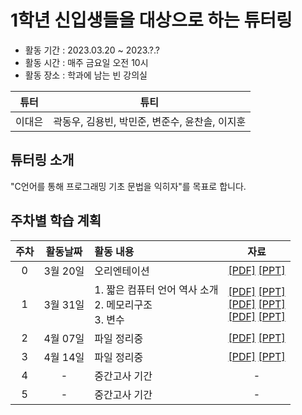 # 1학년 신입생들을 대상으로 하는 튜터링
* 활동 기간 : 2023.03.20 ~ 2023.?.?
* 활동 시간 : 매주 금요일 오전 10시
* 활동 장소 : 학과에 남는 빈 강의실

| 튜터 | 튜티 |
| ------ | :------: |
| 이대은 | 곽동우, 김용빈, 박민준, 변준수, 윤찬솔, 이지훈 |

## 튜터링 소개
"C언어를 통해 프로그래밍 기초 문법을 익히자"를 목표로 합니다.


## 주차별 학습 계획
| 주차 | 활동날짜 | 활동 내용 | 자료 |
| :------: | :------: | :------ | :------: |
| 0 | 3월 20일 | 오리엔테이션|[[PDF]](url) [[PPT]](url) |
| 1 | 3월 31일 |  1. 짧은 컴퓨터 언어 역사 소개</br>2. 메모리구조</br>3. 변수|[[PDF]](url) [[PPT]](url)</br>[[PDF]](url) [[PPT]](url)</br>[[PDF]](url) [[PPT]](url)|
| 2 | 4월 07일 | 파일 정리중 |[[PDF]](url) [[PPT]](url) |
| 3 | 4월 14일 | 파일 정리중 |[[PDF]](url) [[PPT]](url) |
| 4 | - | 중간고사 기간 | - |
| 5 | - | 중간고사 기간 | - |
